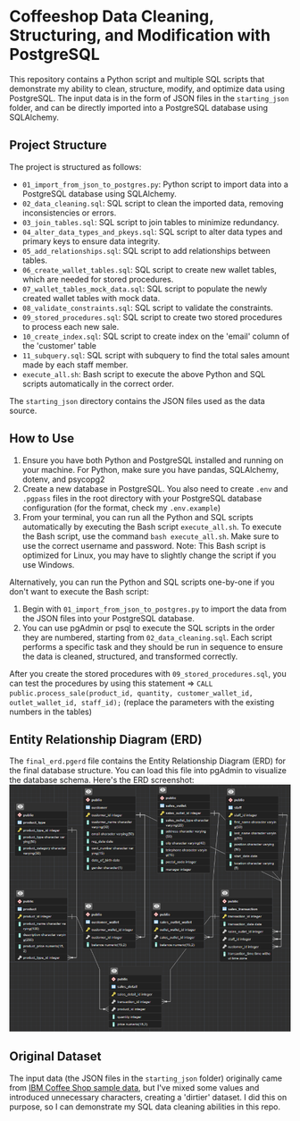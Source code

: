 # Coffeeshop Data Cleaning, Structuring, and Modification with PostgreSQL

This repository contains a Python script and multiple SQL scripts that demonstrate my ability to clean, structure, modify, and optimize data using PostgreSQL. The input data is in the form of JSON files in the `starting_json` folder, and can be directly imported into a PostgreSQL database using SQLAlchemy.


## Project Structure

The project is structured as follows:

- `01_import_from_json_to_postgres.py`: Python script to import data into a PostgreSQL database using SQLAlchemy.
- `02_data_cleaning.sql`: SQL script to clean the imported data, removing inconsistencies or errors.
- `03_join_tables.sql`: SQL script to join tables to minimize redundancy.
- `04_alter_data_types_and_pkeys.sql`: SQL script to alter data types and primary keys to ensure data integrity.
- `05_add_relationships.sql`: SQL script to add relationships between tables.
- `06_create_wallet_tables.sql`: SQL script to create new wallet tables, which are needed for stored procedures.
- `07_wallet_tables_mock_data.sql`: SQL script to populate the newly created wallet tables with mock data.
- `08_validate_constraints.sql`: SQL script to validate the constraints.
- `09_stored_procedures.sql`: SQL script to create two stored procedures to process each new sale.
- `10_create_index.sql`: SQL script to create index on the 'email' column of the 'customer' table
- `11_subquery.sql`: SQL script with subquery to find the total sales amount made by each staff member.
- `execute_all.sh`: Bash script to execute the above Python and SQL scripts automatically in the correct order.

The `starting_json` directory contains the JSON files used as the data source.

## How to Use

1. Ensure you have both Python and PostgreSQL installed and running on your machine. For Python, make sure you have pandas, SQLAlchemy, dotenv, and psycopg2
2. Create a new database in PostgreSQL. You also need to create `.env` and `.pgpass` files in the root directory with your PostgreSQL database configuration (for the format, check my `.env.example`)
3. From your terminal, you can run all the Python and SQL scripts automatically by executing the Bash script `execute_all.sh`. To execute the Bash script, use the command `bash execute_all.sh`. Make sure to use the correct username and password. Note: This Bash script is optimized for Linux, you may have to slightly change the script if you use Windows.

Alternatively, you can run the Python and SQL scripts one-by-one if you don't want to execute the Bash script:
1. Begin with `01_import_from_json_to_postgres.py` to import the data from the JSON files into your PostgreSQL database.
2. You can use pgAdmin or psql to execute the SQL scripts in the order they are numbered, starting from `02_data_cleaning.sql`. Each script performs a specific task and they should be run in sequence to ensure the data is cleaned, structured, and transformed correctly.

After you create the stored procedures with `09_stored_procedures.sql`, you can test the procedures by using this statement => ```CALL public.process_sale(product_id, quantity, customer_wallet_id, outlet_wallet_id, staff_id);``` (replace the parameters with the existing numbers in the tables)

## Entity Relationship Diagram (ERD)

The `final_erd.pgerd` file contains the Entity Relationship Diagram (ERD) for the final database structure. You can load this file into pgAdmin to visualize the database schema. Here's the ERD screenshot:
![ERD Screenshot](erd_screenshot.png)

## Original Dataset

The input data (the JSON files in the `starting_json` folder) originally came from [IBM Coffee Shop sample data](https://community.ibm.com/community/user/businessanalytics/blogs/steven-macko/2019/07/12/beanie-coffee-1113), but I've mixed some values and introduced unnecessary characters, creating a 'dirtier' dataset. I did this on purpose, so I can demonstrate my SQL data cleaning abilities in this repo.
